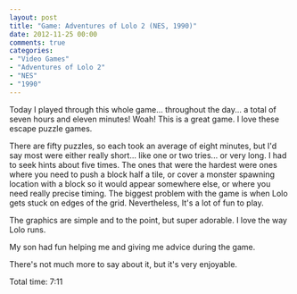 ```yaml
---
layout: post
title: "Game: Adventures of Lolo 2 (NES, 1990)"
date: 2012-11-25 00:00
comments: true
categories:
- "Video Games"
- "Adventures of Lolo 2"
- "NES"
- "1990"
---
```


Today I played through this whole game... throughout the day... a
total of seven hours and eleven minutes! Woah! This is a great
game. I love these escape puzzle games.

There are fifty puzzles, so each took an average of eight minutes,
but I'd say most were either really short... like one or two
tries... or very long. I had to seek hints about five times. The
ones that were the hardest were ones where you need to push a
block half a tile, or cover a monster spawning location with a
block so it would appear somewhere else, or where you need really
precise timing. The biggest problem with the game is when Lolo
gets stuck on edges of the grid. Nevertheless, It's a lot of fun
to play.

The graphics are simple and to the point, but super adorable. I
love the way Lolo runs.

My son had fun helping me and giving me advice during the game.

There's not much more to say about it, but it's very enjoyable.

Total time: 7:11
